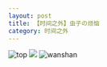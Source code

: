 ```yaml
---
layout: post
title: 【时间之外】虫子の烦恼
category: 时间之外
---
```

![top](http://rdr022gcy.hd-bkt.clouddn.com/img/top-220325-2.png)
![](http://rc5p5sl4z.hd-bkt.clouddn.com/img/worry-220512-1.jpeg)
![wanshan](http://rdr022gcy.hd-bkt.clouddn.com/img/wanshan.png)
  




